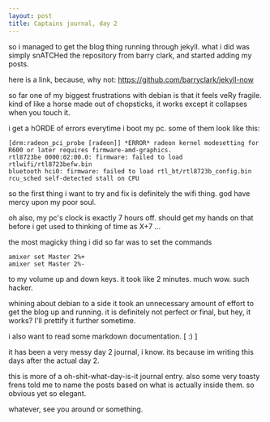 ```yaml
---
layout: post
title: Captains journal, day 2
---
```


so i managed to get the blog thing running through jekyll. what i did was simply snATCHed the repository from
barry clark, and started adding my posts. 

here is a link, because, why not: https://github.com/barryclark/jekyll-now 

so far one of my biggest frustrations with debian is that it feels veRy fragile. kind of like a horse made out of 
chopsticks, it works except it collapses when you touch it.

i get a hORDE of errors everytime i boot my pc. some of them look like this:

    [drm:radeon_pci_probe [radeon]] *ERROR* radeon kernel modesetting for R600 or later requires firmware-amd-graphics.
    rtl8723be 0000:02:00.0: firmware: failed to load rtlwifi/rtl8723befw.bin
    bluetooth hci0: firmware: failed to load rtl_bt/rtl8723b_config.bin 
    rcu_sched self-detected stall on CPU


so the first thing i want to try and fix is definitely the wifi thing. god have mercy upon my poor soul. 

oh also, my pc's clock is exactly 7 hours off. should get my hands on that before i get used to thinking of time as X+7 ... 


the most magicky thing i did so far was to set the commands

    amixer set Master 2%+
    amixer set Master 2%-

to my volume up and down keys. it took like 2 minutes. much wow. such hacker.

whining about debian to a side it took an unnecessary amount of effort to get the blog up and running. it is definitely not 
perfect or final, but hey, it works? I'll prettify it further sometime.

i also want to read some markdown documentation. [   :)   ]

it has been a very messy day 2 journal, i know. its because im writing this days after the actual day 2. 

this is more of a oh-shit-what-day-is-it journal entry. also some very toasty frens told me to name the posts based on 
what is actually inside them. so obvious yet so elegant.

whatever, see you around or something.
